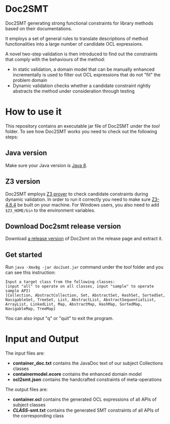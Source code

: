 # Doc2SMT

Doc2SMT generating strong functional constraints for library methods based on their documentations. 

It employs a set of general rules to translate descriptions of method functionalities into a large number of candidate OCL expressions. 

A novel two-step validation is then introduced to find out the constraints that comply with the behaviours of the method: 
- In static validation, a domain model that can be manually enhanced incrementally is used to filter out OCL expressions that do not "fit" the problem domain
- Dynamic validation checks whether a candidate constraint rightly abstracts the method under consideration through testing

# How to use it

This repository contains an executable jar file of Doc2SMT under the *tool* folder. To see how Doc2SMT works you need to check out the following steps:

## Java version

Make sure your Java version is [Java 8](https://docs.oracle.com/javase/8).

## Z3 version

Doc2SMT employs [Z3 prover](https://github.com/Z3Prover/z3) to check candidate constraints during dynamic validation. In order to run it correctly you need to make sure [Z3-4.8.4](https://github.com/Z3Prover/z3/releases/tag/z3-4.8.4) be built on your machine. For Windows users, you also need to add ```$Z3_HOME/bin``` to the environment variables.

## Download Doc2smt release version

Download [a release version](https://github.com/doc2smt/doc2smt/releases/download/v1.0/doc2smt-tool.tar.gz) of Doc2smt on the release page and extract it.

## Get started

Run ```java -Xmx8g -jar doc2smt.jar``` command under the _tool_ folder and you can see this instruction:

```
Input a target class from the following classes: 
(input "all" to operate on all classes, input "sample" to operate sample API)
[Collection, AbstractCollection, Set, AbstractSet, HashSet, SortedSet, NavigableSet, TreeSet, List, AbstractList, AbstractSequentialList, ArrayList, LinkedList, Map, AbstractMap, HashMap, SortedMap, NavigableMap, TreeMap]

```

You can also input "q" or "quit" to exit the program.

# Input and Output

The input files are:
- __container_doc.txt__ contains the JavaDoc text of our subject Collections classes
- __containermodel.ecore__ contains the enhanced domain model
- __ocl2smt.json__ contains the handcrafted constraints of meta-operations

The output files are:
- __container.ocl__ contains the generated OCL expressions of all APIs of subject classes
- ___CLASS_-smt.txt__ contains the generated SMT constraints of all APIs of the corresponding class

